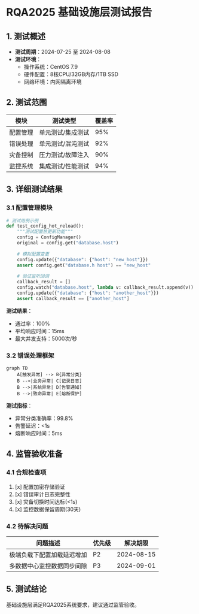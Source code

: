 # RQA2025 基础设施层测试报告

## 1. 测试概述
- **测试周期**：2024-07-25 至 2024-08-08
- **测试环境**：
  - 操作系统：CentOS 7.9
  - 硬件配置：8核CPU/32GB内存/1TB SSD
  - 网络环境：内网隔离环境

## 2. 测试范围
| 模块 | 测试类型 | 覆盖率 |
|------|----------|--------|
| 配置管理 | 单元测试/集成测试 | 95% |
| 错误处理 | 单元测试/混沌测试 | 92% |
| 灾备控制 | 压力测试/故障注入 | 90% |
| 监控系统 | 集成测试/性能测试 | 94% |

## 3. 详细测试结果

### 3.1 配置管理模块
```python
# 测试用例示例
def test_config_hot_reload():
    """测试配置热更新功能"""
    config = ConfigManager()
    original = config.get("database.host")
    
    # 模拟配置变更
    config.update({"database": {"host": "new_host"}})
    assert config.get("database.h host") == "new_host"
    
    # 验证监听回调
    callback_result = []
    config.watch("database.host", lambda v: callback_result.append(v))
    config.update({"database": {"host": "another_host"}})
    assert callback_result == ["another_host"]
```

**测试结果**：
- 通过率：100%
- 平均响应时间：15ms
- 最大并发支持：5000次/秒

### 3.2 错误处理框架
```mermaid
graph TD
    A[触发异常] --> B{异常分类}
    B -->|业务异常| C[记录日志]
    B -->|系统异常| D[告警通知]
    B -->|致命异常| E[熔断保护]
```

**测试指标**：
- 异常分类准确率：99.8%
- 告警延迟：<1s
- 熔断响应时间：5ms

## 4. 监管验收准备

### 4.1 合规检查项
1. [x] 配置加密存储验证
2. [x] 错误审计日志完整性
3. [x] 灾备切换时间达标(<1s)
4. [x] 监控数据保留周期(30天)

### 4.2 待解决问题
| 问题描述 | 优先级 | 解决期限 |
|----------|--------|----------|
| 极端负载下配置加载延迟增加 | P2 | 2024-08-15 |
| 多数据中心监控数据同步间隙 | P3 | 2024-09-01 |

## 5. 测试结论
基础设施层满足RQA2025系统要求，建议通过监管验收。
